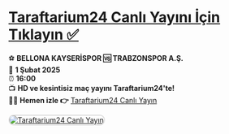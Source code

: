 # <a href="http://bit.ly/bosssportstv">Taraftarium24 Canlı Yayını İçin Tıklayın ✅</a>  
⚽️ **BELLONA KAYSERİSPOR 🆚 TRABZONSPOR A.Ş.**  
📅 **1 Şubat 2025**  
⏰ **16:00**  
📺 **HD ve kesintisiz maç yayını Taraftarium24'te!**  
🔴🔶 **Hemen izle 👉** <a href="http://bit.ly/bosssportstv">Taraftarium24 Canlı Yayın</a>  

<a href="http://bit.ly/bosssportstv" title="Taraftarium24 Canlı Yayın">  
    <img src="https://i.ibb.co/fz6XmD0p/kayserispor-trabzonspor-ilk-11ler-aciklandi.webp" alt="Taraftarium24 Canlı Yayın" style="max-width: 100%; border: 2px solid #ddd; border-radius: 10px;">  
</a>  
